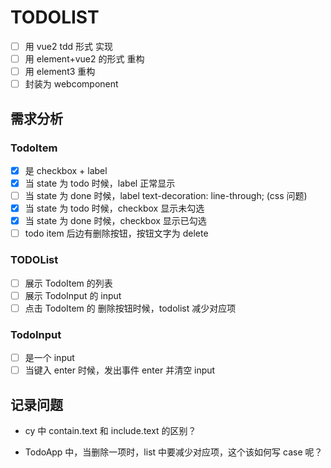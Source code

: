 # TODOLIST

- [ ] 用 vue2 tdd 形式 实现
- [ ] 用 element+vue2 的形式 重构
- [ ] 用 element3 重构
- [ ] 封装为 webcomponent

## 需求分析

### TodoItem

- [x] 是 checkbox + label
- [x] 当 state 为 todo 时候，label 正常显示
- [ ] 当 state 为 done 时候，label text-decoration: line-through; (css 问题)
- [x] 当 state 为 todo 时候，checkbox 显示未勾选
- [x] 当 state 为 done 时候，checkbox 显示已勾选
- [ ] todo item 后边有删除按钮，按钮文字为 delete

### TODOList

- [ ] 展示 TodoItem 的列表
- [ ] 展示 TodoInput 的 input
- [ ] 点击 TodoItem 的 删除按钮时候，todolist 减少对应项

### TodoInput

- [ ] 是一个 input
- [ ] 当键入 enter 时候，发出事件 enter 并清空 input

## 记录问题

- cy 中 contain.text 和 include.text 的区别？

- TodoApp 中，当删除一项时，list 中要减少对应项，这个该如何写 case 呢？

